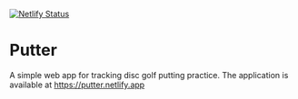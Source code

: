 [![Netlify Status](https://api.netlify.com/api/v1/badges/a74a8c82-497c-4f45-84bf-633c30717600/deploy-status)](https://app.netlify.com/sites/putter/deploys)

# Putter

A simple web app for tracking disc golf putting practice. The application is available at https://putter.netlify.app
